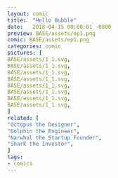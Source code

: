 ```yaml
---
layout: comic
title:  "Hello Bubble"
date:   2018-04-15 00:00:01 -0800
preview: BASE/assets/ep1.png
comic: BASE/assets/ep1.png
categories: comic
pictures: [
BASE/assets/1_1.svg,
BASE/assets/1_1.svg,
BASE/assets/1_1.svg,
BASE/assets/1_1.svg,
BASE/assets/1_1.svg,
BASE/assets/1_1.svg,
BASE/assets/1_1.svg,
BASE/assets/1_1.svg,
]
related: [
"Octopus the Designer",
"Dolphin the Engineer",
"Narwhal the Startup Founder",
"Shark the Investor",
]
tags:
- comics
---
```

